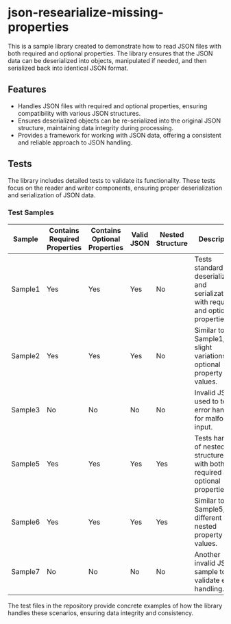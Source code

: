 # json-researialize-missing-properties

This is a sample library created to demonstrate how to read JSON files with both required and optional properties. The library ensures that the JSON data can be deserialized into objects, manipulated if needed, and then serialized back into identical JSON format.

## Features

- Handles JSON files with required and optional properties, ensuring compatibility with various JSON structures.
- Ensures deserialized objects can be re-serialized into the original JSON structure, maintaining data integrity during processing.
- Provides a framework for working with JSON data, offering a consistent and reliable approach to JSON handling.

## Tests

The library includes detailed tests to validate its functionality. These tests focus on the reader and writer components, ensuring proper deserialization and serialization of JSON data.

### Test Samples

| Sample   | Contains Required Properties | Contains Optional Properties | Valid JSON | Nested Structure | Description                                                                 |
|----------|-------------------------------|-------------------------------|------------|------------------|-----------------------------------------------------------------------------|
| Sample1  | Yes                           | Yes                           | Yes        | No               | Tests standard deserialization and serialization with required and optional properties. |
| Sample2  | Yes                           | Yes                           | Yes        | No               | Similar to Sample1, with slight variations in optional property values.    |
| Sample3  | No                            | No                            | No         | No               | Invalid JSON used to test error handling for malformed input.              |
| Sample5  | Yes                           | Yes                           | Yes        | Yes              | Tests handling of nested structures with both required and optional properties. |
| Sample6  | Yes                           | Yes                           | Yes        | Yes              | Similar to Sample5, with different nested property values.                 |
| Sample7  | No                            | No                            | No         | No               | Another invalid JSON sample to validate error handling.                    |

The test files in the repository provide concrete examples of how the library handles these scenarios, ensuring data integrity and consistency.